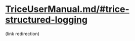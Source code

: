# [TriceUserManual.md/#trice-structured-logging](./TriceUserManual.md/#trice-structured-logging)

(link redirection)
